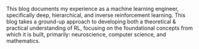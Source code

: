 This blog documents my experience as a machine learning engineer, specifically deep, hierarchical, and inverse reinforcement learning. This blog takes a ground-up approach to developing both a theoretical & practical understanding of RL, focusing on the foundational concepts from which it is built, primarily: neuroscience, computer science, and mathematics.

